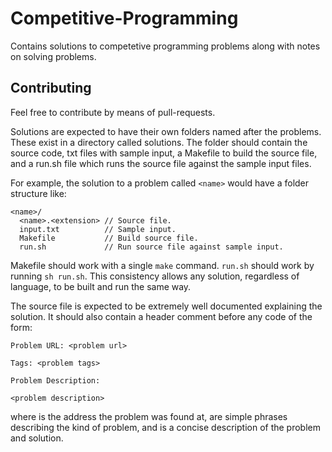 # Competitive-Programming

Contains solutions to competetive programming problems along with notes on
solving problems.

## Contributing

Feel free to contribute by means of pull-requests.

Solutions are expected to have their own folders named after the problems. These
exist in a directory called solutions. The folder should contain the source
code, txt files with sample input, a Makefile to build the source file, and a
run.sh file which runs the source file against the sample input files.

For example, the solution to a problem called `<name>` would have a folder
structure like:

```
<name>/
  <name>.<extension> // Source file.
  input.txt          // Sample input.
  Makefile           // Build source file.
  run.sh             // Run source file against sample input.
```

Makefile should work with a single `make` command. `run.sh` should work by
running `sh run.sh`. This consistency allows any solution, regardless of
language, to be built and run the same way.

The source file is expected to be extremely well documented explaining the
solution. It should also contain a header comment before any code of the form:

```
Problem URL: <problem url>

Tags: <problem tags>

Problem Description:

<problem description>
```

where <problem url> is the address the problem was found at, <problem tags> are
simple phrases describing the kind of problem, and <problem description> is a
concise description of the problem and solution.
